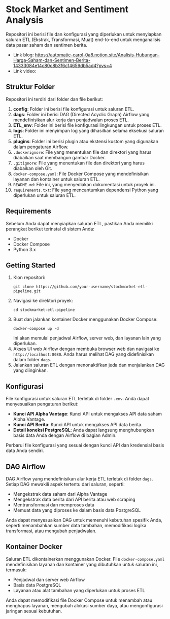 # Stock Market and Sentiment Analysis
Repositori ini berisi file dan konfigurasi yang diperlukan untuk menyiapkan saluran ETL (Ekstrak, Transformasi, Muat) end-to-end untuk menganalisis data pasar saham dan sentimen berita.
- Link blog: https://automatic-carol-0a8.notion.site/Analisis-Hubungan-Harga-Saham-dan-Sentimen-Berita-14333084e14c80c8b3f6c14659db5ad4?pvs=4
- Link video: 

## Struktur Folder
Repositori ini terdiri dari folder dan file berikut:

1. **config**: Folder ini berisi file konfigurasi untuk saluran ETL.
2. **dags**: Folder ini berisi DAG (Directed Acyclic Graph) Airflow yang mendefinisikan alur kerja dan penjadwalan proses ETL.
3. **ETL_env**: Folder ini berisi file konfigurasi lingkungan untuk proses ETL.
4. **logs**: Folder ini menyimpan log yang dihasilkan selama eksekusi saluran ETL.
5. **plugins**: Folder ini berisi plugin atau ekstensi kustom yang digunakan dalam pengaturan Airflow.
6. `.dockerignore`: File yang menentukan file dan direktori yang harus diabaikan saat membangun gambar Docker.
7. `.gitignore`: File yang menentukan file dan direktori yang harus diabaikan oleh Git.
8. `docker-compose.yaml`: File Docker Compose yang mendefinisikan layanan dan kontainer untuk saluran ETL.
9. `README.md`: File ini, yang menyediakan dokumentasi untuk proyek ini.
10. `requirements.txt`: File yang mencantumkan dependensi Python yang diperlukan untuk saluran ETL.

## Requirements
Sebelum Anda dapat menyiapkan saluran ETL, pastikan Anda memiliki perangkat berikut terinstal di sistem Anda:

- Docker
- Docker Compose
- Python 3.x

## Getting Started
1. Klon repositori:
   ```
   git clone https://github.com/your-username/stockmarket-etl-pipeline.git
   ```
2. Navigasi ke direktori proyek:
   ```
   cd stockmarket-etl-pipeline
   ```
3. Buat dan jalankan kontainer Docker menggunakan Docker Compose:
   ```
   docker-compose up -d
   ```
   Ini akan memulai penjadwal Airflow, server web, dan layanan lain yang diperlukan.
4. Akses UI web Airflow dengan membuka browser web dan navigasi ke `http://localhost:8080`. Anda harus melihat DAG yang didefinisikan dalam folder `dags`.
5. Jalankan saluran ETL dengan menonaktifkan jeda dan menjalankan DAG yang diinginkan.

## Konfigurasi
File konfigurasi untuk saluran ETL terletak di folder `.env`. Anda dapat menyesuaikan pengaturan berikut:

- **Kunci API Alpha Vantage**: Kunci API untuk mengakses API data saham Alpha Vantage.
- **Kunci API Berita**: Kunci API untuk mengakses API data berita.
- **Detail koneksi PostgreSQL**: Anda dapat langsung menghubungkan basis data Anda dengan Airflow di bagian Admin.

Perbarui file konfigurasi yang sesuai dengan kunci API dan kredensial basis data Anda sendiri.

## DAG Airflow
DAG Airflow yang mendefinisikan alur kerja ETL terletak di folder `dags`. Setiap DAG mewakili aspek tertentu dari saluran, seperti:

- Mengekstrak data saham dari Alpha Vantage
- Mengekstrak data berita dari API berita atau web scraping
- Mentransformasi dan memproses data
- Memuat data yang diproses ke dalam basis data PostgreSQL

Anda dapat menyesuaikan DAG untuk memenuhi kebutuhan spesifik Anda, seperti menambahkan sumber data tambahan, memodifikasi logika transformasi, atau mengubah penjadwalan.

## Kontainer Docker
Saluran ETL dikontainerkan menggunakan Docker. File `docker-compose.yaml` mendefinisikan layanan dan kontainer yang dibutuhkan untuk saluran ini, termasuk:

- Penjadwal dan server web Airflow
- Basis data PostgreSQL
- Layanan atau alat tambahan yang diperlukan untuk proses ETL

Anda dapat memodifikasi file Docker Compose untuk menambah atau menghapus layanan, mengubah alokasi sumber daya, atau mengonfigurasi jaringan sesuai kebutuhan.

